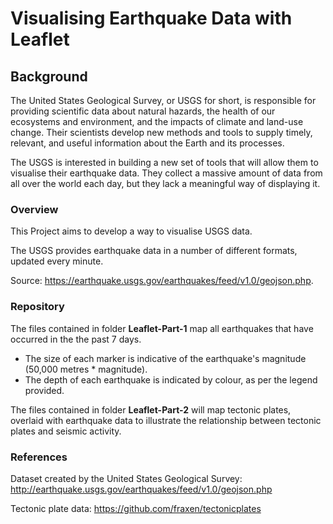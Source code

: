 # Visualising Earthquake Data with Leaflet
## Background
The United States Geological Survey, or USGS for short, is responsible for providing scientific data about natural hazards, the health of our ecosystems and environment, and the impacts of climate and land-use change. Their scientists develop new methods and tools to supply timely, relevant, and useful information about the Earth and its processes.

The USGS is interested in building a new set of tools that will allow them to visualise their earthquake data. They collect a massive amount of data from all over the world each day, but they lack a meaningful way of displaying it.

### Overview
This Project aims to develop a way to visualise USGS data.

The USGS provides earthquake data in a number of different formats, updated every minute.

Source: https://earthquake.usgs.gov/earthquakes/feed/v1.0/geojson.php.

### Repository 
The files contained in folder **Leaflet-Part-1** map all earthquakes that have occurred in the the past 7 days. 
* The size of each marker is indicative of the earthquake's magnitude (50,000 metres * magnitude).
* The depth of each earthquake is indicated by colour, as per the legend provided. 

The files contained in folder **Leaflet-Part-2** will map tectonic plates, overlaid with earthquake data to illustrate the relationship between tectonic plates and seismic activity.

### References
Dataset created by the United States Geological Survey: http://earthquake.usgs.gov/earthquakes/feed/v1.0/geojson.php

Tectonic plate data: https://github.com/fraxen/tectonicplates
